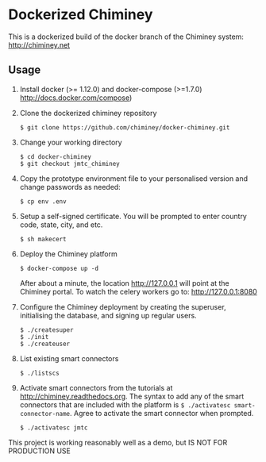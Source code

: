 Dockerized Chiminey
===================

This is a dockerized build of the docker branch of the Chiminey system: http://chiminey.net

Usage
-----

1. Install docker (>= 1.12.0) and docker-compose (>=1.7.0) http://docs.docker.com/compose)

2. Clone the dockerized chiminey repository
   ```
   $ git clone https://github.com/chiminey/docker-chiminey.git
   ```

3. Change your working directory
   ```
   $ cd docker-chiminey
   $ git checkout jmtc_chiminey
   ```

4. Copy the prototype environment file to your personalised version and change passwords as needed:
   ```
   $ cp env .env
   ```

5. Setup a self-signed certificate. You will be prompted to enter country code, state, city, and etc.
   ```
   $ sh makecert
   ```

6. Deploy the Chiminey platform
   ```
   $ docker-compose up -d
   ```

   After about a minute, the location http://127.0.0.1 will point at the Chiminey portal.
   To watch the celery workers go to: http://127.0.0.1:8080

7. Configure the Chiminey deployment by creating the superuser, initialising the database, and signing up regular users.
   ```
   $ ./createsuper
   $ ./init
   $ ./createuser
   ```

8. List existing smart connectors
   ```
   $ ./listscs
   ```

9. Activate smart connectors from the tutorials at http://chiminey.readthedocs.org. The syntax to add any of the smart connectors that are included with the platform is ```$ ./activatesc smart-connector-name```. Agree to activate the smart connector when prompted.

   ```
   $ ./activatesc jmtc
   ```

This project is working reasonably well as a demo, but IS NOT FOR PRODUCTION USE
